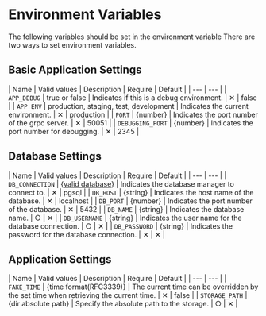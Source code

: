 # Environment Variables

The following variables should be set in the environment variable
There are two ways to set environment variables.

## Basic Application Settings

| Name | Valid values | Description | Require | Default |
| --- | --- |
| `APP_DEBUG` | true or false | Indicates if this is a debug environment. | ✕ | false |
| `APP_ENV` | production, staging, test, development | Indicates the current environment.
 | ✕ | production |
| `PORT` | {number} | Indicates the port number of the grpc server. | ✕ | 50051 |
| `DEBUGGING_PORT` | {number} | Indicates the port number for debugging. | ✕ | 2345 |

## Database Settings

| Name | Valid values | Description | Require | Default |
| --- | --- |
| `DB_CONNECTION` | {[valid database](./database.md)} | Indicates the database manager to connect to. | ✕ | pgsql |
| `DB_HOST` | {string} | Indicates the host name of the database.
 | ✕ | localhost |
| `DB_PORT` | {number} | Indicates the port number of the database. | ✕ | 5432 |
| `DB_NAME` | {string} | Indicates the database name. | ○ | ✕ |
| `DB_USERNAME` | {string} | Indicates the user name for the database connection. | ○ | ✕ |
| `DB_PASSWORD` | {string} | Indicates the password for the database connection. | ✕ | ✕ |

## Application Settings

| Name | Valid values | Description | Require | Default |
| --- | --- |
| `FAKE_TIME` | {time format(RFC3339)} | The current time can be overridden by the set time when retrieving the current time. | ✕ | false |
| `STORAGE_PATH` | {dir absolute path} | Specify the absolute path to the storage. | ○ | ✕ |
